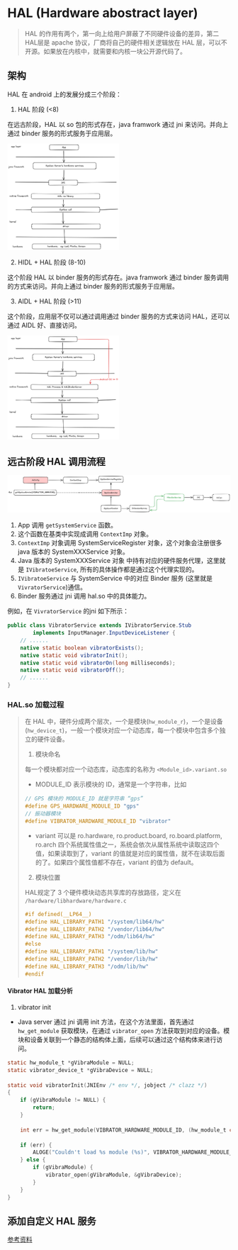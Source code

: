 # HAL (Hardware abostract layer)

> HAL 的作用有两个，第一向上给用户屏蔽了不同硬件设备的差异，第二HAL层是 apache 协议，厂商将自己的硬件相关逻辑放在 HAL 层，可以不开源。如果放在内核中，就需要和内核一块公开源代码了。

## 架构

HAL 在 android 上的发展分成三个阶段：

1.  HAL 阶段 (<8)

在远古阶段，HAL 以 so 包的形式存在，java framwork 通过 jni 来访问。并向上通过 binder 服务的形式服务于应用层。

<img src="aosp/hal/resources/hal_1.png" style="width:50%"/>

2. HIDL + HAL 阶段 (8-10)

这个阶段 HAL 以 binder 服务的形式存在。java framwork 通过 binder 服务调用的方式来访问。并向上通过 binder 服务的形式服务于应用层。

3. AIDL + HAL 阶段 (>11)

这个阶段，应用层不仅可以通过调用通过 binder 服务的方式来访问 HAL，还可以通过 AIDL 好、直接访问。

<img src="aosp/hal/resources/hal_2.png" style="width:50%"/>


## 远古阶段 HAL 调用流程


<img src="aosp/hal/resources/hal_3.png" style="width:100%"/>

1. App 调用 `getSystemService` 函数。
2. 这个函数在基类中实现成调用 `ContextImp` 对象。
3. `ContextImp` 对象调用 SystemServiceRegister 对象，这个对象会注册很多 java 版本的 SystemXXXService 对象。
4. Java 版本的 SystemXXXService 对象 中持有对应的硬件服务代理，这里就是 `IVibratoeService`, 所有的具体操作都是通过这个代理实现的。
5. `IVibratoeService` 与 SystemService 中的对应 Binder 服务 (这里就是 `VivratorService`)通信。
6. Binder 服务通过 jni 调用 hal.so 中的具体能力。

例如，在 `VivratorService` 的jni 如下所示：

```java
public class VibratorService extends IVibratorService.Stub
        implements InputManager.InputDeviceListener {
    // ......
    native static boolean vibratorExists();
    native static void vibratorInit();
    native static void vibratorOn(long milliseconds);
    native static void vibratorOff(); 
    // ......
}
```


### HAL.so 加载过程

> 在 HAL 中，硬件分成两个层次，一个是模块(`hw_module_r`)，一个是设备(`hw_device_t`)，一般一个模块对应一个动态库，每一个模块中包含多个独立的硬件设备。
>
> 1. 模块命名
>
>每一个模块都对应一个动态库，动态库的名称为 `<Module_id>.variant.so`
>
>- MODULE_ID 表示模块的 ID，通常是一个字符串，比如
>
>```c
>// GPS 模块的 MODULE_ID 就是字符串 “gps”
>#define GPS_HARDWARE_MODULE_ID "gps"
>// 振动器模块
>#define VIBRATOR_HARDWARE_MODULE_ID "vibrator"
>```
>
>- variant 可以是 ro.hardware, ro.product.board, ro.board.platform, ro.arch 四个系统属性值之一，系统会依次从属性系统中读取这四个值，如果读取到了，variant 的值就是对应的属性值，就不在读取后面的了。如果四个属性值都不存在，variant 的值为 default。
>
>2. 模块位置
>
>HAL规定了 3 个硬件模块动态共享库的存放路径，定义在 `/hardware/libhardware/hardware.c`
>
>```c
>#if defined(__LP64__)
>#define HAL_LIBRARY_PATH1 "/system/lib64/hw"
>#define HAL_LIBRARY_PATH2 "/vendor/lib64/hw"
>#define HAL_LIBRARY_PATH3 "/odm/lib64/hw"
>#else
>#define HAL_LIBRARY_PATH1 "/system/lib/hw"
>#define HAL_LIBRARY_PATH2 "/vendor/lib/hw"
>#define HAL_LIBRARY_PATH3 "/odm/lib/hw"
>#endif
>```

#### Vibrator HAL 加载分析

1. vibrator init

- Java server 通过 jni 调用 init 方法，在这个方法里面，首先通过 `hw_get_module` 获取模块，在通过  `vibrator_open` 方法获取到对应的设备。模块和设备关联到一个静态的结构体上面，后续可以通过这个结构体来进行访问。

```c
static hw_module_t *gVibraModule = NULL;
static vibrator_device_t *gVibraDevice = NULL;

static void vibratorInit(JNIEnv /* env */, jobject /* clazz */)
{
    if (gVibraModule != NULL) {
        return;
    }

    int err = hw_get_module(VIBRATOR_HARDWARE_MODULE_ID, (hw_module_t const**)&gVibraModule);

    if (err) {
        ALOGE("Couldn't load %s module (%s)", VIBRATOR_HARDWARE_MODULE_ID, strerror(-err));
    } else {
        if (gVibraModule) {
            vibrator_open(gVibraModule, &gVibraDevice);
        }
    }
}
```

## 添加自定义 HAL 服务

[参考资料](http://ahaoframework.tech/006.Hal%E5%BC%80%E5%8F%91%E5%85%A5%E9%97%A8%E4%B8%8E%E5%AE%9E%E8%B7%B5/005.%E4%BC%A0%E7%BB%9F%20Hal%20%E5%BC%80%E5%8F%91%E6%8C%87%E5%8D%974%20%E2%80%94%E2%80%94%20%E5%AE%9E%E7%8E%B0%E4%B8%80%E4%B8%AA%E7%AE%80%E5%8D%95%E7%9A%84%20Hal%20%E6%A8%A1%E5%9D%97.html)



